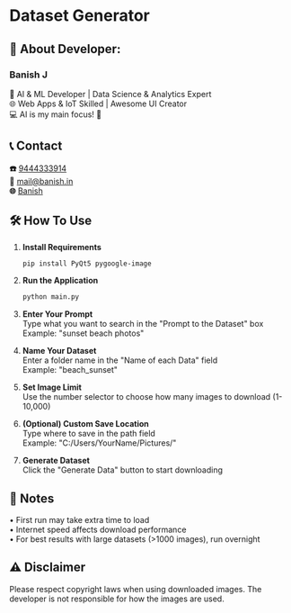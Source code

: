 # Dataset Generator

## 💫 About Developer:

### Banish J

🤖 AI & ML Developer | Data Science & Analytics Expert  
🌐 Web Apps & IoT Skilled | Awesome UI Creator  
💻 AI is my main focus! 👾  

## 📞 Contact
**☎️** [9444333914](tel:9444333914)  
**📧** [mail@banish.in](mailto:mail@banish.in)  
**🌐** [Banish](https://www.banish.in)  

## 🛠️ How To Use

1. **Install Requirements**
   ```bash
   pip install PyQt5 pygoogle-image
   ```

2. **Run the Application**
   ```bash
   python main.py
   ```

3. **Enter Your Prompt**  
   Type what you want to search in the "Prompt to the Dataset" box  
   Example: "sunset beach photos"

4. **Name Your Dataset**  
   Enter a folder name in the "Name of each Data" field  
   Example: "beach_sunset"

5. **Set Image Limit**  
   Use the number selector to choose how many images to download (1-10,000)

6. **(Optional) Custom Save Location**  
   Type where to save in the path field  
   Example: "C:/Users/YourName/Pictures/"

7. **Generate Dataset**  
   Click the "Generate Data" button to start downloading

## 📝 Notes
• First run may take extra time to load  
• Internet speed affects download performance  
• For best results with large datasets (>1000 images), run overnight  

## ⚠️ Disclaimer
Please respect copyright laws when using downloaded images. The developer is not responsible for how the images are used.
